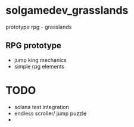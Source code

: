 # solgamedev_grasslands
prototype rpg - grasslands


## RPG prototype

- jump king mechanics
- simple rpg elements

# TODO

- solana test integration
- endless scroller/ jump puzzle
- 
